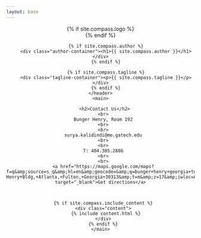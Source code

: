 ```yaml
---
layout: base
---
```

<div class="wrapper">
    <header>
        {% if site.compass.logo %}
        <div class="logo-container">
          <a class="logo" href="{{ page.baseurl }}" style="background-image: url('{{ site.baseurl }}{{ site.compass.logo }}')"></a>
        </div>
        {% endif %}

        {% if site.compass.author %}
        <div class="author-container"><h1>{{ site.compass.author }}</h1></div>
        {% endif %}

        {% if site.compass.tagline %}
        <div class="tagline-container"><p>{{ site.compass.tagline }}</p></div>
        {% endif %}
    </header>
    <main>
    
       <h2>Contact Us</h2>
      <br>
      Bunger Henry, Room 192
      <br>
      <br>
      surya.kalidindi@me.gatech.edu
      <br>
      <br>
      T: 404.385.2886
      <br>
      <br>
      <a href="https://maps.google.com/maps?f=q&amp;source=s_q&amp;hl=en&amp;geocode=&amp;q=bunger+henry+georgia+tech&amp;aq=&amp;sll=33.767713,-84.420604&amp;sspn=0.419541,0.937271&amp;vpsrc=3&amp;ie=UTF8&amp;hq=&amp;hnear=Bunger-Henry+Bldg,+Atlanta,+Fulton,+Georgia+30313&amp;t=m&amp;z=17&amp;iwloc=A" target="_blank">Get directions</a>

    
    
      {% if site.compass.include_content %}
      <div class="content">
        {% include content.html %}
      </div>
      {% endif %}
    </main>
</div>

    
  
